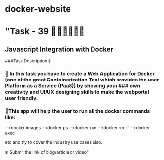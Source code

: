 # docker-website
# "Task - 39 👨🏻‍💻👩🏻‍💻
## Javascript Integration with Docker

###Task Description 📄

### 📌 In this task you have to create a Web Application for Docker (one of the great Containerization Tool which provides the user Platform as a Service (PaaS)) by showing your ### own creativity and UI/UX designing skills to make the webportal user friendly.

### 📌This app will help the user to run all the docker commands like:
 
  -->docker images
  -->docker ps
  -->docker run
  -->docker rm -f
  -->docker exec
  
  etc and try to cover the industry use cases also.


❄️ Submit the link of blog/article or video"

